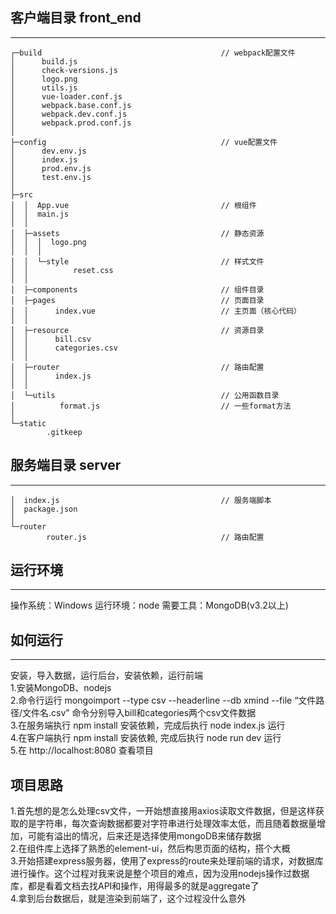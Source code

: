 ## 客户端目录 front_end
---
```
┌─build                                        // webpack配置文件  
│      build.js  
│      check-versions.js  
│      logo.png  
│      utils.js  
│      vue-loader.conf.js  
│      webpack.base.conf.js  
│      webpack.dev.conf.js  
│      webpack.prod.conf.js  
│  
├─config                                       // vue配置文件  
│      dev.env.js  
│      index.js  
│      prod.env.js  
│      test.env.js  
│  
├─src  
│  │  App.vue                                  // 根组件  
│  │  main.js  
│  │  
│  ├─assets                                    // 静态资源  
│  │  │  logo.png  
│  │  │  
│  │  └─style                                  // 样式文件  
│  │          reset.css  
│  │  
│  ├─components                                // 组件目录  
│  ├─pages                                     // 页面目录  
│  │      index.vue                            // 主页面（核心代码）  
│  │  
│  ├─resource                                  // 资源目录  
│  │      bill.csv  
│  │      categories.csv  
│  │  
│  ├─router                                    // 路由配置  
│  │      index.js
│  │  
│  └─utils                                     // 公用函数目录  
│          format.js                           // 一些format方法  
│  
└─static  
        .gitkeep  
```

## 服务端目录 server
---
```
│  index.js                                    // 服务端脚本  
│  package.json  
│  
└─router  
        router.js                              // 路由配置  
```
## 运行环境
---
操作系统：Windows
运行环境：node
需要工具：MongoDB(v3.2以上)

## 如何运行
---
安装，导入数据，运行后台，安装依赖，运行前端  
1.安装MongoDB、nodejs  
2.命令行运行 mongoimport --type csv --headerline --db xmind --file “文件路径/文件名.csv” 命令分别导入bill和categories两个csv文件数据  
3.在服务端执行 npm install 安装依赖，完成后执行 node index.js 运行  
4.在客户端执行 npm install 安装依赖, 完成后执行 node run dev 运行  
5.在 http://localhost:8080 查看项目  
  
## 项目思路
1.首先想的是怎么处理csv文件，一开始想直接用axios读取文件数据，但是这样获取的是字符串，每次查询数据都要对字符串进行处理效率太低，而且随着数据量增加，可能有溢出的情况，后来还是选择使用mongoDB来储存数据  
2.在组件库上选择了熟悉的element-ui，然后构思页面的结构，搭个大概  
3.开始搭建express服务器，使用了express的route来处理前端的请求，对数据库进行操作。这个过程对我来说是整个项目的难点，因为没用nodejs操作过数据库，都是看着文档去找API和操作，用得最多的就是aggregate了  
4.拿到后台数据后，就是渲染到前端了，这个过程没什么意外  